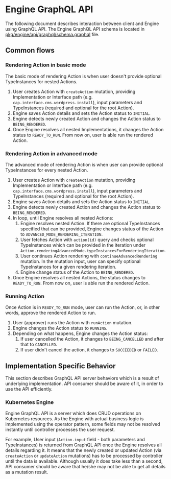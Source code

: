 # Engine GraphQL API

The following document describes interaction between client and Engine using GraphQL API. 
The Engine GraphQL API schema is located in [pkg/engine/api/graphql/schema.graphql](../pkg/engine/api/graphql/schema.graphql) file.

## Common flows

### Rendering Action in basic mode

The basic mode of rendering Action is when user doesn't provide optional TypeInstances for nested Actions.

1. User creates Action with `createAction` mutation, providing Implementation or Interface path (e.g. `cap.interface.cms.wordpress.install`), input parameters and TypeInstances (required and optional for the root Action).
1. Engine saves Action details and sets the Action status to `INITIAL`.
1. Engine detects newly created Action and changes the Action status to `BEING_RENDERED`.
1. Once Engine resolves all nested Implementations, it changes the Action status to `READY_TO_RUN`. From now on, user is able run the rendered Action.

### Rendering Action in advanced mode

The advanced mode of rendering Action is when user can provide optional TypeInstances for every nested Action.

1. User creates Action with `createAction` mutation, providing Implementation or Interface path (e.g. `cap.interface.cms.wordpress.install`), input parameters and TypeInstances (required and optional for the root Action).
1. Engine saves Action details and sets the Action status to `INITIAL`.
1. Engine detects newly created Action and changes the Action status to `BEING_RENDERED`.
1. In loop, until Engine resolves all nested Actions:
    1. Engine resolves nested Action. If there are optional TypeInstances specified that can be provided, Engine changes status of the Action to `ADVANCED_MODE_RENDERING_ITERATION`.
    1. User fetches Action with `action(id)` query and checks optional TypeInstances which can be provided in the iteration under `Action.renderingAdvancedMode.typeInstancesForRenderingIteration`.
    1. User continues Action rendering with `continueAdvancedRendering` mutation. In the mutation input, user can specify optional TypeInstances for a given rendering iteration.
    1. Engine change status of the Action to `BEING_RENDERED`.
1. Once Engine resolves all nested Actions, the status changes to `READY_TO_RUN`. From now on, user is able run the rendered Action.

### Running Action

Once Action is in `READY_TO_RUN` mode, user can run the Action, or, in other words, approve the rendered Action to run.

1. User (approver) runs the Action with `runAction` mutation.
1. Engine changes the Action status to `RUNNING`.
1. Depending on what happens, Engine changes the Action status:
    1. If user cancelled the Action, it changes to `BEING_CANCELLED` and after that to `CANCELLED`. 
    1. If user didn't cancel the action, it changes to `SUCCEEDED` or `FAILED`. 

## Implementation Specific Behavior

This section describes GraphQL API server behaviors which is a result of underlying implementation.
API consumer should be aware of it, in order to use the API efficiently.

### Kubernetes Engine

Engine GraphQL API is a server which does CRUD operations on Kubernetes resources. As the Engine with actual business logic is implemented using the operator pattern, some fields may not be resolved instantly until controller processes the user request.

For example, User input (`Action.input` field - both parameters and TypeInstances) is returned from GraphQL API once the Engine resolves all details regarding it. It means that the newly created or updated Action (via `createAction` or `updateAction` mutations) has to be processed by controller until the data is available. Although usually it does take less than a second, API consumer should be aware that he/she may not be able to get all details as a mutation result.    
